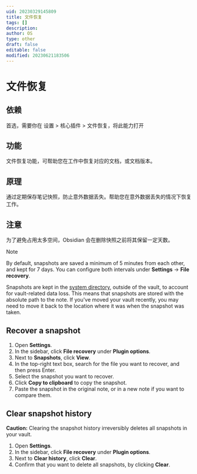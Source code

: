 ```yaml
---
uid: 20230329145809
title: 文件恢复
tags: []
description: 
author: OS
type: other
draft: false
editable: false
modified: 20230621183506
---
```


# 文件恢复

## 依赖

首选，需要你在 设置 > 核心插件 > 文件恢复，将此能力打开

## 功能

文件恢复功能，可帮助您在工作中恢复对应的文档，或文档版本。

## 原理

通过定期保存笔记快照，防止意外数据丢失。帮助您在意外数据丢失的情况下恢复工作。

## 注意

为了避免占用太多空间，Obsidian 会在删除快照之前将其保留一定天数。

Note

By default, snapshots are saved a minimum of 5 minutes from each other, and kept for 7 days. You can configure both intervals under **Settings** -> **File recovery**.

Snapshots are kept in the [system directory](https://help.obsidian.md/Advanced+topics/How+Obsidian+stores+data#System%20directory), outside of the vault, to account for vault-related data loss. This means that snapshots are stored with the absolute path to the note. If you've moved your vault recently, you may need to move it back to the location where it was when the snapshot was taken.

## Recover a snapshot

1. Open **Settings**.
2. In the sidebar, click **File recovery** under **Plugin options**.
3. Next to **Snapshots**, click **View**.
4. In the top-right text box, search for the file you want to recover, and then press Enter.
5. Select the snapshot you want to recover.
6. Click **Copy to clipboard** to copy the snapshot.
7. Paste the snapshot in the original note, or in a new note if you want to compare them.

## Clear snapshot history

**Caution:** Clearing the snapshot history irreversibly deletes all snapshots in your vault.

1. Open **Settings**.
2. In the sidebar, click **File recovery** under **Plugin options**.
3. Next to **Clear history**, click **Clear**.
4. Confirm that you want to delete all snapshots, by clicking **Clear**.